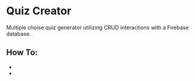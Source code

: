 <h1>Quiz Creator</h1>
<p>Multiple choise quiz generator utilizing CRUD interactions with a Firebase database.</p>
<h2>How To:</h2>
<ul>
<li></li>
<li></li>
</ul>
